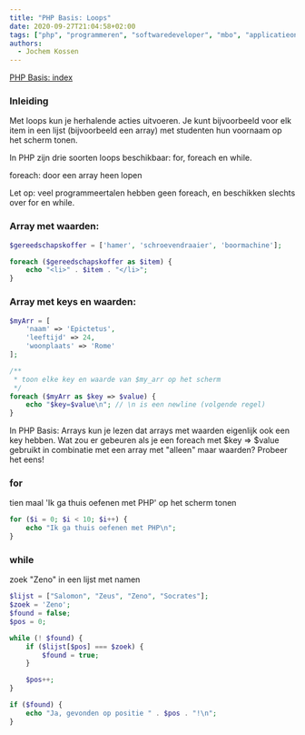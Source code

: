 ```yaml
---
title: "PHP Basis: Loops"
date: 2020-09-27T21:04:58+02:00
tags: ["php", "programmeren", "softwaredeveloper", "mbo", "applicatieontwikkelaar"]
authors:
  - Jochem Kossen
---
```

[PHP Basis: index](../php-basis)

### Inleiding

Met loops kun je herhalende acties uitvoeren. Je kunt bijvoorbeeld voor elk item in een lijst (bijvoorbeeld een array) met studenten hun voornaam op het scherm tonen.

In PHP zijn drie soorten loops beschikbaar: for, foreach en while.

foreach: door een array heen lopen

Let op: veel programmeertalen hebben geen foreach, en beschikken slechts over for en while.

### Array met waarden:

```php
$gereedschapskoffer = ['hamer', 'schroevendraaier', 'boormachine'];

foreach ($gereedschapskoffer as $item) {
    echo "<li>" . $item . "</li>";
}
```

### Array met keys en waarden:

```php
$myArr = [
    'naam' => 'Epictetus',
    'leeftijd' => 24,
    'woonplaats' => 'Rome'
];

/**
 * toon elke key en waarde van $my_arr op het scherm
 */
foreach ($myArr as $key => $value) {
    echo "$key=$value\n"; // \n is een newline (volgende regel)
}
```

In PHP Basis: Arrays kun je lezen dat arrays met waarden eigenlijk ook een key hebben. Wat zou er gebeuren als je een foreach met $key => $value gebruikt in combinatie met een array met "alleen" maar waarden? Probeer het eens!


### for

tien maal 'Ik ga thuis oefenen met PHP' op het scherm tonen

```php
for ($i = 0; $i < 10; $i++) {
    echo "Ik ga thuis oefenen met PHP\n";
}
```

### while

zoek "Zeno" in een lijst met namen

```php
$lijst = ["Salomon", "Zeus", "Zeno", "Socrates"];
$zoek = 'Zeno';
$found = false;
$pos = 0;

while (! $found) {
    if ($lijst[$pos] === $zoek) {
        $found = true;
    }

    $pos++;
}

if ($found) {
    echo "Ja, gevonden op positie " . $pos . "!\n";
}
```